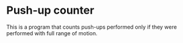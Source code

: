 # Push-up counter
This is a program that counts push-ups performed only if they were performed with full range of motion.
